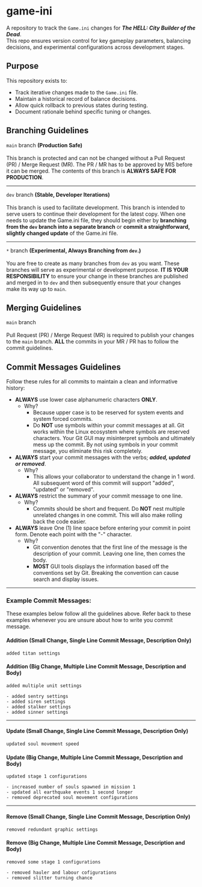 # game-ini
A repository to track the `Game.ini` changes for __*The HELL: City Builder of the Dead*__.  
This repo ensures version control for key gameplay parameters, balancing decisions, and experimental configurations across development stages.

## Purpose
This repository exists to:
- Track iterative changes made to the `Game.ini` file.
- Maintain a historical record of balance decisions.
- Allow quick rollback to previous states during testing.
- Document rationale behind specific tuning or changes.

## Branching Guidelines
`main` branch __(Production Safe)__
<br /><br />
This branch is protected and can not be changed without a Pull Request (PR) / Merge Request (MR). The PR / MR has to be approved by MIS before it can be merged. The contents of this branch is __ALWAYS SAFE FOR PRODUCTION__.

---

`dev` branch __(Stable, Developer Iterations)__
<br /><br />
This branch is used to facilitate development. This branch is intended to serve users to continue their development for the latest copy. When one needs to update the Game.ini file, they should begin either by __branching from the `dev` branch into a separate branch__ or __commit a straightforward, slightly changed update__ of the Game.ini file.

---

`*` branch __(Experimental, Always Branching from `dev`.)__
<br /><br />
You are free to create as many branches from `dev` as you want. These branches will serve as experimental or development purpose. __IT IS YOUR RESPONSIBILITY__ to ensure your change in these branches are published and merged in to `dev` and then subsequently ensure that your changes make its way up to `main`.

## Merging Guidelines
`main` branch
<br /><br />
Pull Request (PR) / Merge Request (MR) is required to publish your changes to the `main` branch. __ALL__ the commits in your MR / PR has to follow the commit guidelines.

## Commit Messages Guidelines
Follow these rules for all commits to maintain a clean and informative history:
- __ALWAYS__ use lower case alphanumeric characters __ONLY__.
    + Why?
        * Because upper case is to be reserved for system events and system forced commits.
        * Do __NOT__ use symbols within your commit messages at all. Git works within the Linux ecosystem where symbols are reserved characters. Your Git GUI may misinterpret symbols and ultimately mess up the commit. By not using symbols in your commit message, you eliminate this risk completely.
- __ALWAYS__ start your commit messages with the verbs; __*added, updated or removed*__.
    + Why?
        * This allows your collaborator to understand the change in 1 word. All subsequent word of this commit will support "added", "updated" or "removed".
- __ALWAYS__ restrict the summary of your commit message to one line.
    + Why?
        * Commits should be short and frequent. Do __NOT__ nest multiple unrelated changes in one commit. This will also make rolling back the code easier.
- __ALWAYS__ leave One (1) line space before entering your commit in point form. Denote each point with the "-" character.
    + Why?
        * Git convention denotes that the first line of the message is the description of your commit. Leaving one line, then comes the body.
        * __MOST__ GUI tools displays the information based off the conventions set by Git. Breaking the convention can cause search and display issues.

---

### Example Commit Messages:
These examples below follow all the guidelines above. Refer back to these examples whenever you are unsure about how to write you commit message.

#### Addition (Small Change, Single Line Commit Message, Description Only)
```added titan settings```

#### Addition (Big Change, Multiple Line Commit Message, Description and Body)
```
added multiple unit settings

- added sentry settings
- added siren settings
- added stalker settings
- added sinner settings
```

---

#### Update (Small Change, Single Line Commit Message, Description Only)
```updated soul movement speed```

#### Update (Big Change, Multiple Line Commit Message, Description and Body)
```
updated stage 1 configurations

- increased number of souls spawned in mission 1
- updated all earthquake events 1 second longer
- removed deprecated soul movement configurations
```

---

#### Remove (Small Change, Single Line Commit Message, Description Only)
```removed redundant graphic settings```

#### Remove (Big Change, Multiple Line Commit Message, Description and Body)
```
removed some stage 1 configurations

- removed hauler and labour cofigurations
- removed slitter turning chance
```
